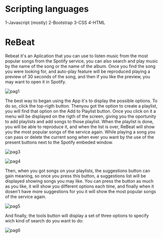 # Scripting languages
1-Javascript (mostly)
2-Bootstrap
3-CSS
4-HTML


# ReBeat
Rebeat it's an Aplication that you can use to listen music from the most popular songs from the Spotify service,
you can also search and play music by the name of the song or the name of the album.
Once you find the song you were looking for, and auto-play feature will be reproduced playing a preview of 30 seconds of the song, and then if you like the preview, you may want to open it in Spotify.

![pag1](https://cloud.githubusercontent.com/assets/10881908/6080871/4c4e8572-ae15-11e4-98a2-3072fe5d3fe2.png)

The best way to began using the App it's to display the possible options. To do so, click the top-rigth button.
Thenyou got the option to create a playlist, you will find that option on the Add to Playlist button. Once you click on it
a menu will be displayed on the rigth of the screen, giving you the oportunity to add playlists and add songs to those playlist.
When the playlist is done, you will be able to reproduce it, and when the list is over, ReBeat will show you the most popular
songs of the service again.
While playing a song you can pass or delete the current song when ever you want by the use of the present buttons next to the Spotify embeded window.

![pag3](https://cloud.githubusercontent.com/assets/10881908/6080873/53503a0a-ae15-11e4-8f8f-2a0123fa441c.png)

![pag4](https://cloud.githubusercontent.com/assets/10881908/6080875/560d01ec-ae15-11e4-8295-779e875f9e19.png)

Then, when you got songs on your playlists, the suggestions button can gain meaning, so once you press this button, a suggestions list will be displayed showing songs you may like. You can press the button as much as you like, it will show you different options each time, and finally when it dosen't have more suggestions for you it will show the most popular songs of the service again.

![pag5](https://cloud.githubusercontent.com/assets/10881908/6080880/59d5412c-ae15-11e4-8d47-d1a1c426f0eb.png)

And finally, the tools button will display a set of three options to specify wich kind of search do you want to do:

![pag6](https://cloud.githubusercontent.com/assets/10881908/6080885/5d579296-ae15-11e4-8f41-f6d743fd2be2.png)
